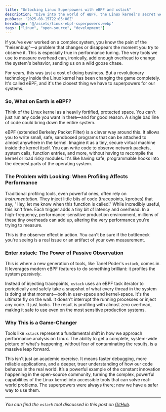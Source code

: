 ```yaml
---
title: "Unlocking Linux Superpowers with eBPF and xstack"
description: "Dive into the world of eBPF, the Linux kernel's secret weapon for performance analysis, and discover how new tools like xstack are making it easier than ever to debug complex systems with almost zero overhead."
pubDate: '2025-08-15T22:05:00Z'
heroImage: '@/assets/linux-ebpf-superpowers.webp'
tags: ["linux", "open-source", "development"]
---
```


If you've ever worked on a complex system, you know the pain of the "heisenbug"—a problem that changes or disappears the moment you try to observe it. This is especially true in performance tuning. The very tools we use to measure overhead can, ironically, add enough overhead to change the system's behavior, sending us on a wild goose chase.

For years, this was just a cost of doing business. But a revolutionary technology inside the Linux kernel has been changing the game completely. It's called eBPF, and it's the closest thing we have to superpowers for our systems.

### So, What on Earth is eBPF?

Think of the Linux kernel as a heavily fortified, protected space. You can't just run any code you want in there—and for good reason. A single bad line of code could bring down the entire system.

eBPF (extended Berkeley Packet Filter) is a clever way around this. It allows you to write small, safe, sandboxed programs that can be attached to almost anywhere in the kernel. Imagine it as a tiny, secure virtual machine inside the kernel itself. You can write code to observe network packets, system calls, function entries, and more, without having to recompile the kernel or load risky modules. It's like having safe, programmable hooks into the deepest parts of the operating system.

### The Problem with Looking: When Profiling Affects Performance

Traditional profiling tools, even powerful ones, often rely on *instrumentation*. They inject little bits of code (tracepoints, kprobes) that say, "Hey, let me know when this function is called." While incredibly useful, this isn't free. Each trigger adds a tiny bit of latency and overhead. In a high-frequency, performance-sensitive production environment, millions of these tiny overheads can add up, altering the very performance you're trying to measure.

This is the observer effect in action. You can't be sure if the bottleneck you're seeing is a real issue or an artifact of your own measurement.

### Enter xstack: The Power of Passive Observation

This is where a new generation of tools, like Tanel Poder's `xstack`, comes in. It leverages modern eBPF features to do something brilliant: it profiles the system *passively*.

Instead of injecting tracepoints, `xstack` uses an eBPF task iterator to periodically and safely take a snapshot of what every thread in the system is doing at that moment—both in user-space and kernel-space. It's the ultimate fly on the wall. It doesn't interrupt the running processes or inject any code. It just *looks*. The result is profiling with almost zero overhead, making it safe to use even on the most sensitive production systems.

### Why This is a Game-Changer

Tools like `xstack` represent a fundamental shift in how we approach performance analysis on Linux. The ability to get a complete, system-wide picture of what's happening, without fear of contaminating the results, is a massive leap forward.

This isn't just an academic exercise. It means faster debugging, more reliable applications, and a deeper, truer understanding of how our code behaves in the real world. It’s a powerful example of the constant innovation happening in the open-source community, turning the complex, powerful capabilities of the Linux kernel into accessible tools that can solve real-world problems. The superpowers were always there; now we have a safer way to use them.

---

*You can find the `xstack` tool discussed in this post on [GitHub](https://github.com/tanelpoder/0xtools/tree/master/xstack).*